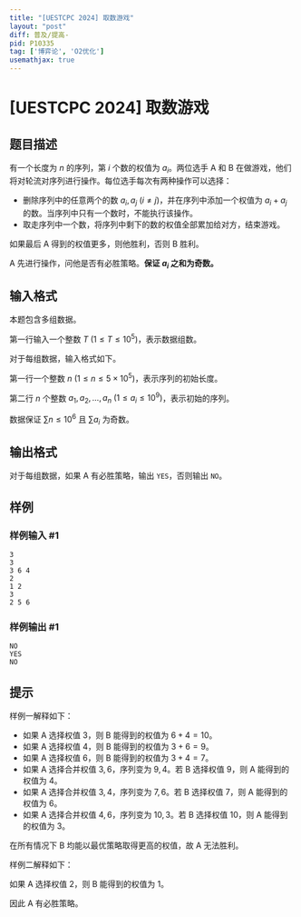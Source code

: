 ```yaml
---
title: "[UESTCPC 2024] 取数游戏"
layout: "post"
diff: 普及/提高-
pid: P10335
tag: ['博弈论', 'O2优化']
usemathjax: true
---
```


# [UESTCPC 2024] 取数游戏
## 题目描述

有一个长度为 $n$ 的序列，第 $i$ 个数的权值为 $a_i$。两位选手 A 和 B 在做游戏，他们将对轮流对序列进行操作。每位选手每次有两种操作可以选择：

- 删除序列中的任意两个的数 $a_i,a_j$ $(i \neq j)$，并在序列中添加一个权值为 $a_i+a_j$ 的数。当序列中只有一个数时，不能执行该操作。
- 取走序列中一个数，将序列中剩下的数的权值全部累加给对方，结束游戏。

如果最后 A 得到的权值更多，则他胜利，否则 B 胜利。

A 先进行操作，问他是否有必胜策略。**保证 $a_i$ 之和为奇数。**
## 输入格式

本题包含多组数据。

第一行输入一个整数 $T$ $(1\leq T\leq 10^5)$，表示数据组数。

对于每组数据，输入格式如下。

第一行一个整数 $n$ $(1\leq n\leq 5 \times 10^5)$，表示序列的初始长度。

第二行 $n$ 个整数 $a_1,a_2,\ldots,a_n$ $(1\leq a_i\leq 10^9)$，表示初始的序列。

数据保证 $\sum n\leq 10^6$ 且 $\sum a_i$ 为奇数。
## 输出格式

对于每组数据，如果 A 有必胜策略，输出 `YES`，否则输出 `NO`。
## 样例

### 样例输入 #1
```
3
3 
3 6 4
2 
1 2
3
2 5 6
```
### 样例输出 #1
```
NO
YES
NO
```
## 提示

样例一解释如下：

- 如果 A 选择权值 $3$，则 B 能得到的权值为 $6+4=10$。
- 如果 A 选择权值 $4$，则 B 能得到的权值为 $3+6=9$。
- 如果 A 选择权值 $6$，则 B 能得到的权值为 $3+4=7$。
- 如果 A 选择合并权值 $3,6$，序列变为 $9,4$。若 B 选择权值 $9$，则 A 能得到的权值为 $4$。
- 如果 A 选择合并权值 $3,4$，序列变为 $7,6$。若 B 选择权值 $7$，则 A 能得到的权值为 $6$。
- 如果 A 选择合并权值 $4,6$，序列变为 $10,3$。若 B 选择权值 $10$，则 A 能得到的权值为 $3$。

在所有情况下 B 均能以最优策略取得更高的权值，故 A 无法胜利。

样例二解释如下：

如果 A 选择权值 $2$，则 B 能得到的权值为 $1$。

因此 A 有必胜策略。
